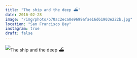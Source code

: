 ```yaml
---
title: "The ship and the deep ⛴"
date: 2016-02-28
image: "/img/photo/b70ac2eca0e9699afae16d61903e222b.jpg"
location: "San Francisco Bay"
instagram: true
draft: false
---
```


![The ship and the deep ⛴](/img/photo/b70ac2eca0e9699afae16d61903e222b.jpg)
